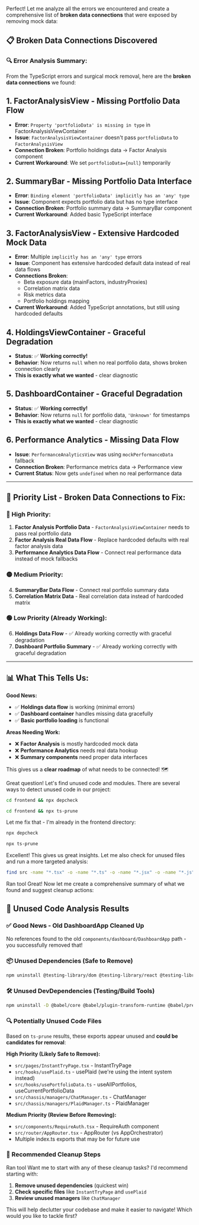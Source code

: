 
Perfect! Let me analyze all the errors we encountered and create a comprehensive list of **broken data connections** that were exposed by removing mock data:

## 📋 **Broken Data Connections Discovered**

### **🔍 Error Analysis Summary:**

From the TypeScript errors and surgical mock removal, here are the **broken data connections** we found:

## **1. FactorAnalysisView - Missing Portfolio Data Flow**
- **Error**: `Property 'portfolioData' is missing in type` in FactorAnalysisViewContainer
- **Issue**: `FactorAnalysisViewContainer` doesn't pass `portfolioData` to `FactorAnalysisView`
- **Connection Broken**: Portfolio holdings data → Factor Analysis component
- **Current Workaround**: We set `portfolioData={null}` temporarily

## **2. SummaryBar - Missing Portfolio Data Interface**  
- **Error**: `Binding element 'portfolioData' implicitly has an 'any' type`
- **Issue**: Component expects portfolio data but has no type interface
- **Connection Broken**: Portfolio summary data → SummaryBar component
- **Current Workaround**: Added basic TypeScript interface

## **3. FactorAnalysisView - Extensive Hardcoded Mock Data**
- **Error**: Multiple `implicitly has an 'any' type` errors
- **Issue**: Component has extensive hardcoded default data instead of real data flows
- **Connections Broken**: 
  - Beta exposure data (mainFactors, industryProxies)
  - Correlation matrix data 
  - Risk metrics data
  - Portfolio holdings mapping
- **Current Workaround**: Added TypeScript annotations, but still using hardcoded defaults

## **4. HoldingsViewContainer - Graceful Degradation**
- **Status**: ✅ **Working correctly!**
- **Behavior**: Now returns `null` when no real portfolio data, shows broken connection clearly
- **This is exactly what we wanted** - clear diagnostic

## **5. DashboardContainer - Graceful Degradation**
- **Status**: ✅ **Working correctly!** 
- **Behavior**: Now returns `null` for portfolio data, `'Unknown'` for timestamps
- **This is exactly what we wanted** - clear diagnostic

## **6. Performance Analytics - Missing Data Flow**
- **Issue**: `PerformanceAnalyticsView` was using `mockPerformanceData` fallback
- **Connection Broken**: Performance metrics data → Performance view
- **Current Status**: Now gets `undefined` when no real performance data

---

## 🎯 **Priority List - Broken Data Connections to Fix:**

### **🔴 High Priority:**
1. **Factor Analysis Portfolio Data** - `FactorAnalysisViewContainer` needs to pass real portfolio data
2. **Factor Analysis Real Data Flow** - Replace hardcoded defaults with real factor analysis data
3. **Performance Analytics Data Flow** - Connect real performance data instead of mock fallbacks

### **🟡 Medium Priority:**  
4. **SummaryBar Data Flow** - Connect real portfolio summary data
5. **Correlation Matrix Data** - Real correlation data instead of hardcoded matrix

### **🟢 Low Priority (Already Working):**
6. **Holdings Data Flow** - ✅ Already working correctly with graceful degradation
7. **Dashboard Portfolio Summary** - ✅ Already working correctly with graceful degradation

---

## 📊 **What This Tells Us:**

**Good News:** 
- ✅ **Holdings data flow** is working (minimal errors)
- ✅ **Dashboard container** handles missing data gracefully  
- ✅ **Basic portfolio loading** is functional

**Areas Needing Work:**
- ❌ **Factor Analysis** is mostly hardcoded mock data
- ❌ **Performance Analytics** needs real data hookup  
- ❌ **Summary components** need proper data interfaces

This gives us a **clear roadmap** of what needs to be connected! 🗺️

Great question! Let's find unused code and modules. There are several ways to detect unused code in our project:
```bash
cd frontend && npx depcheck
```
```bash
cd frontend && npx ts-prune
```
Let me fix that - I'm already in the frontend directory:
```bash
npx depcheck
```
```bash
npx ts-prune
```
Excellent! This gives us great insights. Let me also check for unused files and run a more targeted analysis:
```bash
find src -name "*.tsx" -o -name "*.ts" -o -name "*.jsx" -o -name "*.js" | head -20
```
Ran tool
Great! Now let me create a comprehensive summary of what we found and suggest cleanup actions:

## 🧹 **Unused Code Analysis Results**

### **✅ Good News - Old DashboardApp Cleaned Up**
No references found to the old `components/dashboard/DashboardApp` path - you successfully removed that!

### **📦 Unused Dependencies (Safe to Remove)**
```bash
npm uninstall @testing-library/dom @testing-library/react @testing-library/user-event react-plaid-link
```

### **🛠️ Unused DevDependencies (Testing/Build Tools)**
```bash
npm uninstall -D @babel/core @babel/plugin-transform-runtime @babel/preset-env @babel/preset-react @babel/preset-typescript autoprefixer babel-jest cypress identity-obj-proxy jest-environment-jsdom msw postcss
```

### **🔍 Potentially Unused Code Files**

Based on `ts-prune` results, these exports appear unused and **could be candidates for removal**:

**High Priority (Likely Safe to Remove):**
- `src/pages/InstantTryPage.tsx` - InstantTryPage
- `src/hooks/usePlaid.ts` - usePlaid (we're using the intent system instead)
- `src/hooks/usePortfolioData.ts` - useAllPortfolios, useCurrentPortfolioData
- `src/chassis/managers/ChatManager.ts` - ChatManager
- `src/chassis/managers/PlaidManager.ts` - PlaidManager

**Medium Priority (Review Before Removing):**
- `src/components/RequireAuth.tsx` - RequireAuth component
- `src/router/AppRouter.tsx` - AppRouter (vs AppOrchestrator)
- Multiple index.ts exports that may be for future use

### **🎯 Recommended Cleanup Steps**
Ran tool
Want me to start with any of these cleanup tasks? I'd recommend starting with:

1. **Remove unused dependencies** (quickest win)
2. **Check specific files** like `InstantTryPage` and `usePlaid` 
3. **Review unused managers** like `ChatManager`

This will help declutter your codebase and make it easier to navigate! Which would you like to tackle first?